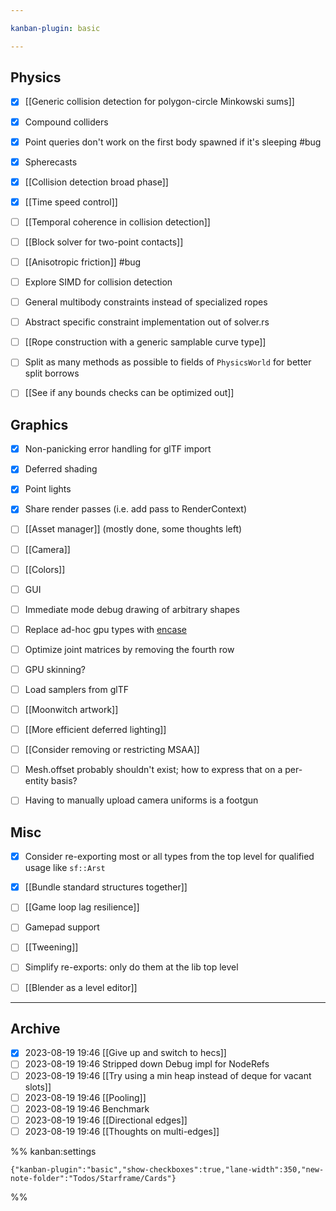 ```yaml
---

kanban-plugin: basic

---
```


## Physics

- [x] [[Generic collision detection for polygon-circle Minkowski sums]]
- [x] Compound colliders
- [x] Point queries don't work on the first body spawned if it's sleeping #bug
- [x] Spherecasts
- [x] [[Collision detection broad phase]]
- [x] [[Time speed control]]
- [ ] [[Temporal coherence in collision detection]]
- [ ] [[Block solver for two-point contacts]]
- [ ] [[Anisotropic friction]] #bug
- [ ] Explore SIMD for collision detection
- [ ] General multibody constraints instead of specialized ropes
- [ ] Abstract specific constraint implementation out of solver.rs
- [ ] [[Rope construction with a generic  samplable curve  type]]
- [ ] Split as many methods as possible to fields of `PhysicsWorld` for better split borrows
- [ ] [[See if any bounds checks can be optimized out]]


## Graphics

- [x] Non-panicking error handling for glTF import
- [x] Deferred shading
- [x] Point lights
- [x] Share render passes (i.e. add pass to RenderContext)
- [ ] [[Asset manager]] (mostly done, some thoughts left)
- [ ] [[Camera]]
- [ ] [[Colors]]
- [ ] GUI
- [ ] Immediate mode debug drawing of arbitrary shapes
- [ ] Replace ad-hoc gpu types with [encase](https://docs.rs/encase)
- [ ] Optimize joint matrices by removing the fourth row
- [ ] GPU skinning?
- [ ] Load samplers from glTF
- [ ] [[Moonwitch artwork]]
- [ ] [[More efficient deferred lighting]]
- [ ] [[Consider removing or restricting MSAA]]
- [ ] Mesh.offset probably shouldn't exist; how to express that on a per-entity basis?
- [ ] Having to manually upload camera uniforms is a footgun


## Misc

- [x] Consider re-exporting most or all types from the top level for qualified usage like `sf::Arst`
- [x] [[Bundle standard structures together]]
- [ ] [[Game loop lag resilience]]
- [ ] Gamepad support
- [ ] [[Tweening]]
- [ ] Simplify re-exports: only do them at the lib top level
- [ ] [[Blender as a level editor]]


***

## Archive

- [x] 2023-08-19 19:46 [[Give up and switch to hecs]]
- [ ] 2023-08-19 19:46 Stripped down Debug impl for NodeRefs
- [ ] 2023-08-19 19:46 [[Try using a min heap instead of deque for vacant slots]]
- [ ] 2023-08-19 19:46 [[Pooling]]
- [ ] 2023-08-19 19:46 Benchmark
- [ ] 2023-08-19 19:46 [[Directional edges]]
- [ ] 2023-08-19 19:46 [[Thoughts on multi-edges]]

%% kanban:settings
```
{"kanban-plugin":"basic","show-checkboxes":true,"lane-width":350,"new-note-folder":"Todos/Starframe/Cards"}
```
%%